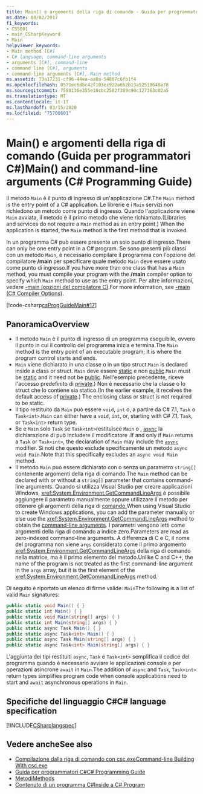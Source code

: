 ```yaml
---
title: Main() e argomenti della riga di comando - Guida per programmatori C#
ms.date: 08/02/2017
f1_keywords:
- CS5001
- main_CSharpKeyword
- Main
helpviewer_keywords:
- Main method [C#]
- C# language, command-line arguments
- arguments [C#], command-line
- command line [C#], arguments
- command-line arguments [C#], Main method
ms.assetid: 73a17231-cf96-44ea-aa8a-54807c6fb1f4
ms.openlocfilehash: 0571ec6dbc42f103ec922a6b2b13a52510640a78
ms.sourcegitcommit: 7588136e355e10cbc2582f389c90c127363c02a5
ms.translationtype: MT
ms.contentlocale: it-IT
ms.lasthandoff: 03/15/2020
ms.locfileid: "75700601"
---
```

# <a name="main-and-command-line-arguments-c-programming-guide"></a><span data-ttu-id="afc9d-102">Main() e argomenti della riga di comando (Guida per programmatori C#)</span><span class="sxs-lookup"><span data-stu-id="afc9d-102">Main() and command-line arguments (C# Programming Guide)</span></span>

<span data-ttu-id="afc9d-103">Il metodo `Main` è il punto di ingresso di un'applicazione C#.</span><span class="sxs-lookup"><span data-stu-id="afc9d-103">The `Main` method is the entry point of a C# application.</span></span> <span data-ttu-id="afc9d-104">Le librerie e i `Main` servizi non richiedono un metodo come punto di ingresso. Quando l'applicazione viene `Main` avviata, il metodo è il primo metodo che viene richiamato.</span><span class="sxs-lookup"><span data-stu-id="afc9d-104">(Libraries and services do not require a `Main` method as an entry point.) When the application is started, the `Main` method is the first method that is invoked.</span></span>

 <span data-ttu-id="afc9d-105">In un programma C# può essere presente un solo punto di ingresso.</span><span class="sxs-lookup"><span data-stu-id="afc9d-105">There can only be one entry point in a C# program.</span></span> <span data-ttu-id="afc9d-106">Se sono presenti più classi con un metodo `Main`, è necessario compilare il programma con l'opzione del compilatore **/main** per specificare quale metodo `Main` deve essere usato come punto di ingresso.</span><span class="sxs-lookup"><span data-stu-id="afc9d-106">If you have more than one class that has a `Main` method, you must compile your program with the **/main** compiler option to specify which `Main` method to use as the entry point.</span></span> <span data-ttu-id="afc9d-107">Per altre informazioni, vedere [-main (opzioni del compilatore C)](../../language-reference/compiler-options/main-compiler-option.md).</span><span class="sxs-lookup"><span data-stu-id="afc9d-107">For more information, see [-main (C# Compiler Options)](../../language-reference/compiler-options/main-compiler-option.md).</span></span>

[!code-csharp[csProgGuideMain#17](~/samples/snippets/csharp/VS_Snippets_VBCSharp/csProgGuideMain/CS/Class1.cs#17)]

## <a name="overview"></a><span data-ttu-id="afc9d-108">Panoramica</span><span class="sxs-lookup"><span data-stu-id="afc9d-108">Overview</span></span>

- <span data-ttu-id="afc9d-109">Il metodo `Main` è il punto di ingresso di un programma eseguibile, ovvero il punto in cui il controllo del programma inizia e termina.</span><span class="sxs-lookup"><span data-stu-id="afc9d-109">The `Main` method is the entry point of an executable program; it is where the program control starts and ends.</span></span>
- <span data-ttu-id="afc9d-110">`Main` viene dichiarato in una classe o in un tipo struct.</span><span class="sxs-lookup"><span data-stu-id="afc9d-110">`Main` is declared inside a class or struct.</span></span> <span data-ttu-id="afc9d-111">`Main` deve essere [static](../../language-reference/keywords/static.md) e non [public](../../language-reference/keywords/public.md).</span><span class="sxs-lookup"><span data-stu-id="afc9d-111">`Main` must be [static](../../language-reference/keywords/static.md) and it need not be [public](../../language-reference/keywords/public.md).</span></span> <span data-ttu-id="afc9d-112">Nell'esempio precedente, riceve l'accesso predefinito di [private](../../language-reference/keywords/private.md).) Non è necessario che la classe o lo struct che lo contiene sia statico.</span><span class="sxs-lookup"><span data-stu-id="afc9d-112">(In the earlier example, it receives the default access of [private](../../language-reference/keywords/private.md).) The enclosing class or struct is not required to be static.</span></span>
- <span data-ttu-id="afc9d-113">Il tipo restituito da `Main` può essere `void`, `int` o, a partire da C# 7.1, `Task` o `Task<int>`.</span><span class="sxs-lookup"><span data-stu-id="afc9d-113">`Main` can either have a `void`, `int`, or, starting with C# 7.1, `Task`, or `Task<int>` return type.</span></span>
- <span data-ttu-id="afc9d-114">Se e `Main` solo `Task` se `Task<int>`restituisce `Main` o , [`async`](../../language-reference/keywords/async.md) la dichiarazione di può includere il modificatore .</span><span class="sxs-lookup"><span data-stu-id="afc9d-114">If and only if `Main` returns a `Task` or `Task<int>`, the declaration of `Main` may include the [`async`](../../language-reference/keywords/async.md) modifier.</span></span> <span data-ttu-id="afc9d-115">Si noti che questo esclude specificamente un metodo `async void Main`.</span><span class="sxs-lookup"><span data-stu-id="afc9d-115">Note that this specifically excludes an `async void Main` method.</span></span>
- <span data-ttu-id="afc9d-116">Il metodo `Main` può essere dichiarato con o senza un parametro `string[]` contenente argomenti della riga di comando.</span><span class="sxs-lookup"><span data-stu-id="afc9d-116">The `Main` method can be declared with or without a `string[]` parameter that contains command-line arguments.</span></span> <span data-ttu-id="afc9d-117">Quando si utilizza Visual Studio per creare applicazioni Windows, <xref:System.Environment.GetCommandLineArgs> è possibile aggiungere il parametro manualmente oppure utilizzare il metodo per ottenere gli argomenti della riga di [comando.](command-line-arguments.md)</span><span class="sxs-lookup"><span data-stu-id="afc9d-117">When using Visual Studio to create Windows applications, you can add the parameter manually or else use the <xref:System.Environment.GetCommandLineArgs> method to obtain the [command-line arguments](command-line-arguments.md).</span></span> <span data-ttu-id="afc9d-118">I parametri vengono letti come argomenti della riga di comando a indice zero.</span><span class="sxs-lookup"><span data-stu-id="afc9d-118">Parameters are read as zero-indexed command-line arguments.</span></span> <span data-ttu-id="afc9d-119">A differenza di C e C, il nome del programma non viene `args` considerato come il primo argomento <xref:System.Environment.GetCommandLineArgs> della riga di comando nella matrice, ma è il primo elemento del metodo.</span><span class="sxs-lookup"><span data-stu-id="afc9d-119">Unlike C and C++, the name of the program is not treated as the first command-line argument in the `args` array, but it is the first element of the <xref:System.Environment.GetCommandLineArgs> method.</span></span>

<span data-ttu-id="afc9d-120">Di seguito è riportato un elenco di firme valide: `Main`</span><span class="sxs-lookup"><span data-stu-id="afc9d-120">The following is a list of valid `Main` signatures:</span></span>

```csharp
public static void Main() { }
public static int Main() { }
public static void Main(string[] args) { }
public static int Main(string[] args) { }
public static async Task Main() { }
public static async Task<int> Main() { }
public static async Task Main(string[] args) { }
public static async Task<int> Main(string[] args) { }
```

<span data-ttu-id="afc9d-121">L'aggiunta dei tipi restituiti `async`, `Task` e `Task<int>` semplifica il codice del programma quando è necessario avviare le applicazioni console e per operazioni asincrone `await` in `Main`.</span><span class="sxs-lookup"><span data-stu-id="afc9d-121">The addition of `async` and `Task`, `Task<int>` return types simplifies program code when console applications need to start and `await` asynchronous operations in `Main`.</span></span>

## <a name="c-language-specification"></a><span data-ttu-id="afc9d-122">Specifiche del linguaggio C#</span><span class="sxs-lookup"><span data-stu-id="afc9d-122">C# language specification</span></span>

[!INCLUDE[CSharplangspec](~/includes/csharplangspec-md.md)]

## <a name="see-also"></a><span data-ttu-id="afc9d-123">Vedere anche</span><span class="sxs-lookup"><span data-stu-id="afc9d-123">See also</span></span>

- [<span data-ttu-id="afc9d-124">Compilazione dalla riga di comando con csc.exe</span><span class="sxs-lookup"><span data-stu-id="afc9d-124">Command-line Building With csc.exe</span></span>](../../language-reference/compiler-options/command-line-building-with-csc-exe.md)
- [<span data-ttu-id="afc9d-125">Guida per programmatori C#</span><span class="sxs-lookup"><span data-stu-id="afc9d-125">C# Programming Guide</span></span>](../index.md)
- [<span data-ttu-id="afc9d-126">Metodi</span><span class="sxs-lookup"><span data-stu-id="afc9d-126">Methods</span></span>](../classes-and-structs/methods.md)
- [<span data-ttu-id="afc9d-127">Contenuto di un programma C#</span><span class="sxs-lookup"><span data-stu-id="afc9d-127">Inside a C# Program</span></span>](../inside-a-program/index.md)
